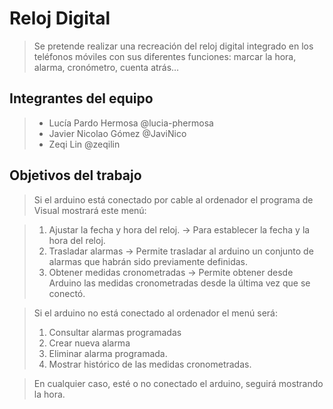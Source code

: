 # Reloj Digital

>Se pretende realizar una recreación del reloj digital integrado en los teléfonos
móviles con sus diferentes funciones: marcar la hora, alarma, cronómetro, cuenta
atrás…
## Integrantes del equipo

>- Lucía Pardo Hermosa @lucia-phermosa
>- Javier Nicolao Gómez @JaviNico
>- Zeqi Lin @zeqilin

## Objetivos del trabajo

>Si el arduino está conectado por cable al ordenador el programa de Visual mostrará este menú:

>1. Ajustar la fecha y hora del reloj. -> Para establecer la fecha y la hora del reloj.
>2. Trasladar alarmas -> Permite trasladar al arduino un conjunto de alarmas que habrán sido previamente definidas.
>3. Obtener medidas cronometradas -> Permite obtener desde Arduino las medidas cronometradas desde la última vez que se conectó.

>Si el arduino no está conectado al ordenador el menú será:
>1. Consultar alarmas programadas
>2. Crear nueva alarma
>3. Eliminar alarma programada.
>4. Mostrar histórico de las medidas cronometradas.

>En cualquier caso, esté o no conectado el arduino, seguirá mostrando la hora.
